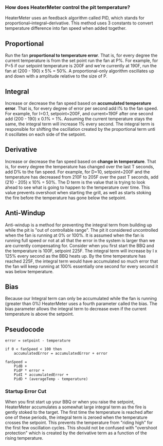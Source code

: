 ### How does HeaterMeter control the pit temperature?
HeaterMeter uses an feedback algorithm called PID, which stands for proportional–integral–derivative. This method uses 3 constants to convert temperature difference into fan speed when added together.

## Proportional
Run the fan **proportional to temperature error**. That is, for every degree the current temperature is from the set point run the fan at P%. For example, for P=5 if our setpoint temperature is 200F and we're currently at 190F, run the fan at (200 - 190) x 5% = 50%. A proportional-only algorithm oscillates up and down with a amplitude relative to the size of P.

## Integral
Increase or decrease the fan speed based on **accumulated temperature error**. That is, for every degree of error per second add I% to the fan speed. For example, for I=0.1, setpoint=200F, and current=190F after one second add (200 - 190) x 0.1% = 1%. Assuming the current temperature stays the same, the integral term will increase 1% every second. The integral term is responsible for shifting the oscillation created by the proportional term unti it oscillates on each side of the setpoint.

## Derivative
Increase or decrease the fan speed based on **change in temperature**. That is, for every degree the temperature has changed over the last T seconds, add D% to the fan speed. For example, for D=10, setpoint=200F and the temperature has decreased from 210F to 205F over the past T seconds, add (210 - 205) x 10% = 50%. The D term is the value that is trying to look ahead to see what is going to happen to the temperature over time. This value prevents overshoot when starting the grill, as well as starts stoking the fire before the temperature has gone below the setpoint.

## Anti-Windup
Anti-windup is a method for preventing the integral term from building up while the pit is "out of controllable range". The pit it considered uncontrolled when the fan is running at 0% or 100%. It is assumed when the fan is running full speed or not at all that the error in the system is larger than we are currently compensating for. Consider when you first start the BBQ and the temperature is 100F, setpoint 225F. The integral term will increase by I x 125% every second as the BBQ heats up. By the time temperature has reached 225F, the integral term would have accumulated so much error that the fan will keep running at 100% essentially one second for every second it was below temperature.

## Bias
Because our Integral term can only be accumulated while the fan is running (greater than 0%) HeaterMeter uses a fourth parameter called the bias. The bias parameter allows the integral term to decrease even if the current temperature is above the setpoint.

## Pseudocode
    error = setpoint - temperature

    if 0 < fanSpeed < 100 then
        accumulatedError = accumulatedError + error

    fanSpeed = 
        PidB + 
        PidP * error + 
        PidI * accumulatedError + 
        PidD * (averageTemp - temperature)

### Startup Error Cut
When you first start up your BBQ or when you raise the setpoint, HeaterMeter accumulates a somewhat large integral term as the fire is gently stoked to the target. The first time the temperature is reached after one of these periods, the integral term is zeroed when the temperature crosses the setpoint. This prevents the temperature from "riding high" for the first few oscillation cycles. This should not be confused with "overshoot protection" which is created by the derivative term as a function of the rising temperature.